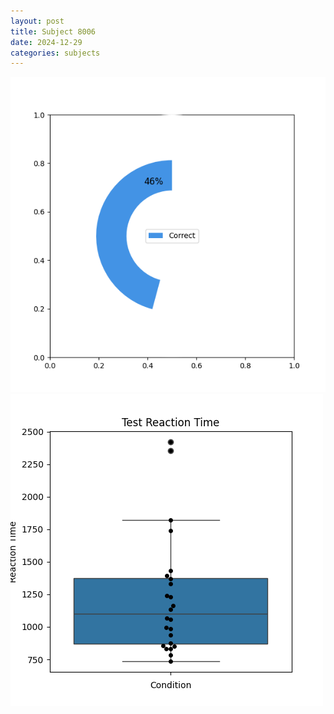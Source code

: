 ```yaml
---
layout: post
title: Subject 8006
date: 2024-12-29
categories: subjects
---
```


![](data/8006/run-4/8006_FN_acc_test.png)
![](data/8006/run-4/8006_FN_rt.png)
